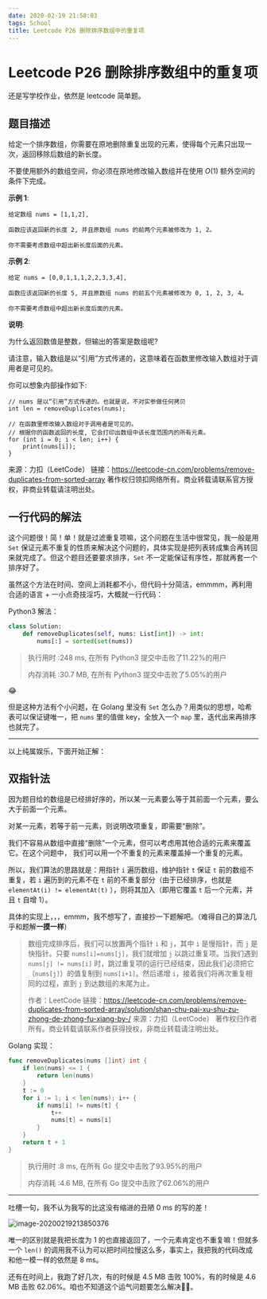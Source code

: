 ```yaml
---
date: 2020-02-19 21:58:03
tags: School
title: Leetcode P26 删除排序数组中的重复项
---
```


# Leetcode P26 删除排序数组中的重复项

还是写学校作业，依然是 leetcode 简单题。

## 题目描述

给定一个排序数组，你需要在原地删除重复出现的元素，使得每个元素只出现一次，返回移除后数组的新长度。

不要使用额外的数组空间，你必须在原地修改输入数组并在使用 $O(1)$ 额外空间的条件下完成。

**示例 1**:

```
给定数组 nums = [1,1,2], 

函数应该返回新的长度 2, 并且原数组 nums 的前两个元素被修改为 1, 2。 

你不需要考虑数组中超出新长度后面的元素。
```

**示例 2**:

```
给定 nums = [0,0,1,1,1,2,2,3,3,4],

函数应该返回新的长度 5, 并且原数组 nums 的前五个元素被修改为 0, 1, 2, 3, 4。

你不需要考虑数组中超出新长度后面的元素。
```

**说明**:

为什么返回数值是整数，但输出的答案是数组呢?

请注意，输入数组是以“引用”方式传递的，这意味着在函数里修改输入数组对于调用者是可见的。

你可以想象内部操作如下:

```
// nums 是以“引用”方式传递的。也就是说，不对实参做任何拷贝
int len = removeDuplicates(nums);

// 在函数里修改输入数组对于调用者是可见的。
// 根据你的函数返回的长度, 它会打印出数组中该长度范围内的所有元素。
for (int i = 0; i < len; i++) {
    print(nums[i]);
}
```

来源：力扣（LeetCode）
链接：https://leetcode-cn.com/problems/remove-duplicates-from-sorted-array
著作权归领扣网络所有。商业转载请联系官方授权，非商业转载请注明出处。

## 一行代码的解法

这个问题很！简！单！就是过滤重复项嘛，这个问题在生活中很常见，我一般是用 `Set` 保证元素不重复的性质来解决这个问题的，具体实现是把列表转成集合再转回来就完成了。但这个题目还要要求排序，`Set` 不一定能保证有序性，那就再套一个排序好了。

虽然这个方法在时间、空间上消耗都不小，但代码十分简洁，emmmm，再利用合适的语言 + 一小点奇技淫巧，大概就一行代码：

Python3 解法：

```python
class Solution:
    def removeDuplicates(self, nums: List[int]) -> int:
        nums[:] = sorted(set(nums))
```

> 执行用时 :248 ms, 在所有 Python3 提交中击败了11.22%的用户
>
> 内存消耗 :30.7 MB, 在所有 Python3 提交中击败了5.05%的用户

😂

但是这种方法有个小问题，在 Golang 里没有 `Set` 怎么办？用类似的思想，哈希表可以保证键唯一，把 `nums` 里的值做 key，全放入一个 `map` 里，迭代出来再排序也就完了。

---

以上纯属娱乐，下面开始正解：

## 双指针法

因为题目给的数组是已经排好序的，所以某一元素要么等于其前面一个元素，要么大于前面一个元素。

对某一元素，若等于前一元素，则说明改项重复，即需要“删除”。

我们不容易从数组中直接“删除”一个元素，但可以考虑用其他合适的元素来覆盖它。在这个问题中， 我们可以用一个不重复的元素来覆盖掉一个重复的元素。

所以，我们算法的思路就是：用指针 `i` 遍历数组，维护指针 `t` 保证 `t` 前的数组不重复，若 `i` 遍历到的元素不在 `t` 前的不重复部分（由于已经排序，也就是 `elementAt(i) != elementAt(t)` ），则将其加入（即用它覆盖 `t` 后一个元素，并且 `t` 自增 1）。

具体的实现上，，，emmm，我不想写了，直接抄一下题解吧。（难得自己的算法几乎和题解**一摸一样**）

> 数组完成排序后，我们可以放置两个指针 `i` 和 `j`，其中 `i` 是慢指针，而 `j` 是快指针。只要 `nums[i]=nums[j]`，我们就增加 `j` 以跳过重复项。当我们遇到 `nums[j] != nums[i]` 时，跳过重复项的运行已经结束，因此我们必须把它（`nums[j]`）的值复制到 `nums[i+1]`。然后递增 `i`，接着我们将再次重复相同的过程，直到 `j` 到达数组的末尾为止。
>
> 作者：LeetCode
> 链接：https://leetcode-cn.com/problems/remove-duplicates-from-sorted-array/solution/shan-chu-pai-xu-shu-zu-zhong-de-zhong-fu-xiang-by-/
> 来源：力扣（LeetCode）
> 著作权归作者所有。商业转载请联系作者获得授权，非商业转载请注明出处。

Golang 实现：

```go
func removeDuplicates(nums []int) int {
    if len(nums) <= 1 {
        return len(nums)
    }
    t := 0
    for i := 1; i < len(nums); i++ {
        if nums[i] != nums[t] {
            t++
            nums[t] = nums[i]
        }
    }
    return t + 1
}
```

> 执行用时 :8 ms, 在所有 Go 提交中击败了93.95%的用户
>
> 内存消耗 :4.6 MB, 在所有 Go 提交中击败了62.06%的用户

---

吐槽一句，我不认为我写的比这没有缩进的丑陋 0 ms 的写的差！

![image-20200219213850376](https://tva1.sinaimg.cn/large/0082zybpgy1gc21h8o0kqj31to0n479r.jpg)

唯一的区别就是我把长度为 1 的也直接返回了，一个元素肯定也不重复嘛！但就多一个 `len()` 的调用我不认为可以把时间拉慢这么多，事实上，我把我的代码改成和他一模一样的依然是 8 ms。

还有在时间上，我跑了好几次，有的时候是 4.5 MB 击败 100%，有的时候是 4.6 MB 击败 62.06%。咱也不知道这个运气问题要怎么解决🤷‍♂️。

